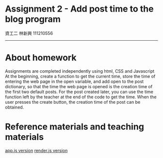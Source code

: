 # Assignment 2 - Add post time to the blog program
資工二 林新興 111210556

---
# About homework

Assignments are completed independently using html, CSS and Javascript
At the beginning, create a function to get the current time, store the time of entering the web page in the open variable, and add open to the post dictionary, so that the time the web page is opened is the creation time of the first two default posts.
For the post created later, you can use the time function left by the teacher at the end of the code to get the time. When the user presses the create button, the creation time of the post can be obtained.

# Reference materials and teaching materials

[app.js version](https://github.com/VinsOrl/_ws/blob/master/hw2/app.js)
[render.js version](https://github.com/VinsOrl/_ws/blob/master/hw2/render.js)
